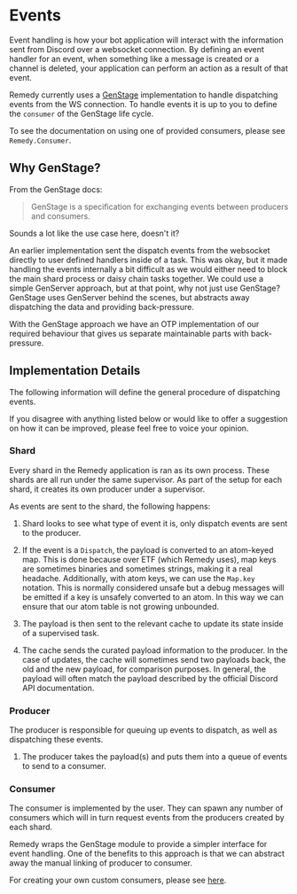 # Events
Event handling is how your bot application will interact with the information
sent from Discord over a websocket connection. By defining an event handler for
an event, when something like a message is created or a channel is deleted, your
application can perform an action as a result of that event.

Remedy currently uses a [GenStage](https://github.com/elixir-lang/gen_stage)
implementation to handle dispatching events from the WS connection. To handle
events it is up to you to define the `consumer` of the GenStage life cycle.

To see the documentation on using one of provided consumers, please see
`Remedy.Consumer`.

## Why GenStage?
From the GenStage docs:
> GenStage is a specification for exchanging events between producers and consumers.

Sounds a lot like the use case here, doesn't it?

An earlier implementation sent the dispatch events from the websocket directly to
user defined handlers inside of a task. This was okay, but it made handling the
events internally a bit difficult as we would either need to block the main shard
process or daisy chain tasks together. We could use a simple GenServer approach,
but at that point, why not just use GenStage? GenStage uses GenServer behind the
scenes, but abstracts away dispatching the data and providing back-pressure.

With the GenStage approach we have an OTP implementation of our required behaviour
that gives us separate maintainable parts with back-pressure.

## Implementation Details
The following information will define the general procedure of dispatching events.

If you disagree with anything listed below or would like to offer a suggestion on
how it can be improved, please feel free to voice your opinion.

### Shard
Every shard in the Remedy application is ran as its own process. These shards
are all run under the same supervisor. As part of the setup for each shard, it
creates its own producer under a supervisor.

As events are sent to the shard, the following happens:
 1. Shard looks to see what type of event it is, only dispatch events are sent to
 the producer.

 2. If the event is a `Dispatch`, the payload is converted to an atom-keyed map.
 This is done because over ETF (which Remedy uses), map keys are sometimes
 binaries and sometimes strings, making it a real headache. Additionally, with
 atom keys, we can use the `Map.key` notation. This is normally considered unsafe
 but a debug messages will be emitted if a key is unsafely converted to an atom.
 In this way we can ensure that our atom table is not growing unbounded.

 3. The payload is then sent to the relevant cache to update its state inside of
 a supervised task.

 4. The cache sends the curated payload information to the producer. In the case
 of updates, the cache will sometimes send two payloads back, the old and the
 new payload, for comparison purposes. In general, the payload will often match
 the payload described by the official Discord API documentation.

### Producer
The producer is responsible for queuing up events to dispatch, as well as
dispatching these events.

 1. The producer takes the payload(s) and puts them into a queue of events to send
 to a consumer.

### Consumer
The consumer is implemented by the user. They can spawn any number of consumers
which will in turn request events from the producers created by each shard.

Remedy wraps the GenStage module to provide a simpler interface for event handling.
One of the benefits to this approach is that we can abstract away the manual linking
of producer to consumer.

For creating your own custom consumers, please see [here](consumers.html).
